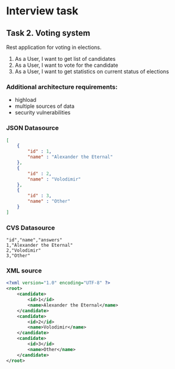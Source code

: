 # Interview task

## Task 2. Voting system

Rest application for voting in elections.

1) As a User, I want to get list of candidates 
2) As a User, I want to vote for the candidate
3) As a User, I want to get statistics on current status of elections

### Additional architecture requirements:
* highload
* multiple sources of data
* security vulnerabilities

### JSON Datasource
```json
[
    {      
        "id" : 1,      
        "name" : "Alexander the Eternal"
    },
    {
        "id" : 2,
        "name" : "Volodimir"
    },
    {
        "id" : 3,
        "name" : "Other"
    }
]
```

### CVS Datasource
```cvs
"id","name","answers"
1,"Alexander the Eternal"
2,"Volodimir"
3,"Other"
```

### XML source
```xml
<?xml version="1.0" encoding="UTF-8" ?>
<root>
    <candidate>
        <id>1</id>
        <name>Alexander the Eternal</name>
    </candidate>
    <candidate>
        <id>2</id>
        <name>Volodimir</name>
    </candidate>
    <candidate>
        <id>3</id>
        <name>Other</name>
    </candidate>
</root>
```
